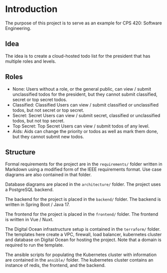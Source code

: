 # Introduction

The purpose of this project is to serve as an example for CPS 420: Software Engineering.

## Idea

The idea is to create a cloud-hosted todo list for the president that has multiple roles and levels.

## Roles

- None: Users without a role, or the general public, can view / submit unclassified todos for the president, but they cannot submit classified, secret or top secret todos.
- Classified: Classified Users can view / submit classified or unclassified todos, but not secret or top secret.
- Secret: Secret Users can view / submit secret, classified or unclassified todos, but not top secret.
- Top Secret: Top Secret Users can view / submit todos of any level.
- Aids: Aids can change the priority or todos as well as mark them done, but they cannot submit new todos.

## Structure

Formal requirements for the project are in the `requirements/` folder written in Markdown using a modified form of the IEEE requirements format.  Use case diagrams are also contained in that folder.

Database diagrams are placed in the `architecture/` folder.  The project uses a PostgreSQL backend.

The backend for the project is placed in the `backend/` folder.  The backend is written in Spring Boot / Java 17.

The frontend for the project is placed in the `frontend/` folder.  The frontend is written in Vue / Nuxt.

The Digital Ocean infrastructure setup is contained in the `terraform/` folder.  The templates here create a VPC, firewall, load balancer, kubernetes cluster and database on Digital Ocean for hosting the project. Note that a domain is required to run the template.

The ansible scripts for populating the Kubernetes cluster with information are contained in the `ansible/` folder. The kubernetes cluster contains an instance of redis, the frontend, and the backend.
